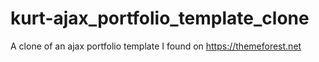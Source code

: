 # kurt-ajax_portfolio_template_clone
A clone of an ajax portfolio template I found on https://themeforest.net
